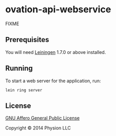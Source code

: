 # ovation-api-webservice

FIXME

## Prerequisites

You will need [Leiningen][1] 1.7.0 or above installed.

[1]: https://github.com/technomancy/leiningen

## Running

To start a web server for the application, run:

    lein ring server

## License

[GNU Affero General Public License](http://www.gnu.org/licenses/agpl-3.0.html)

Copyright © 2014 Physion LLC

